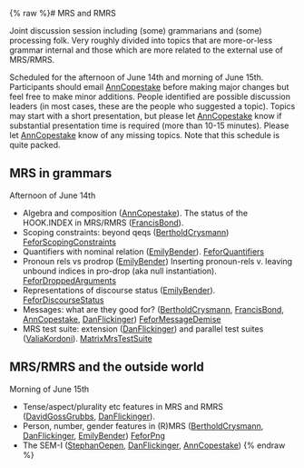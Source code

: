 {% raw %}# MRS and RMRS

Joint discussion session including (some) grammarians and (some)
processing folk. Very roughly divided into topics that are more-or-less
grammar internal and those which are more related to the external use of
MRS/RMRS.

Scheduled for the afternoon of June 14th and morning of June 15th.
Participants should email [AnnCopestake](AnnCopestake) before making
major changes but feel free to make minor additions. People identified
are possible discussion leaders (in most cases, these are the people who
suggested a topic). Topics may start with a short presentation, but
please let [AnnCopestake](AnnCopestake) know if substantial presentation
time is required (more than 10-15 minutes). Please let
[AnnCopestake](AnnCopestake) know of any missing topics. Note that this
schedule is quite packed.

## MRS in grammars

Afternoon of June 14th

- Algebra and composition ([AnnCopestake](AnnCopestake)). The status
of the HOOK.INDEX in MRS/RMRS ([FrancisBond](https://blog.inductorsoftware.com/docsproto/tools/FrancisBond)).
- Scoping constraints: beyond qeqs
([BertholdCrysmann](https://blog.inductorsoftware.com/docsproto/tools/BertholdCrysmann))
[FeforScopingConstraints](../FeforScopingConstraints)
- Quantifiers with nominal relation ([EmilyBender](https://blog.inductorsoftware.com/docsproto/tools/EmilyBender)).
[FeforQuantifiers](../FeforQuantifiers)
- Pronoun rels vs prodrop ([EmilyBender](https://blog.inductorsoftware.com/docsproto/tools/EmilyBender)) Inserting
pronoun-rels v. leaving unbound indices in pro-drop (aka null
instantiation). [FeforDroppedArguments](../FeforDroppedArguments)
- Representations of discourse status ([EmilyBender](https://blog.inductorsoftware.com/docsproto/tools/EmilyBender)).
[FeforDiscourseStatus](../FeforDiscourseStatus)
- Messages: what are they good for?
([BertholdCrysmann](https://blog.inductorsoftware.com/docsproto/tools/BertholdCrysmann), [FrancisBond](https://blog.inductorsoftware.com/docsproto/tools/FrancisBond),
[AnnCopestake](AnnCopestake), [DanFlickinger](https://blog.inductorsoftware.com/docsproto/tools/DanFlickinger))
[FeforMessageDemise](../FeforMessageDemise)
- MRS test suite: extension ([DanFlickinger](https://blog.inductorsoftware.com/docsproto/tools/DanFlickinger)) and
parallel test suites ([ValiaKordoni](https://blog.inductorsoftware.com/docsproto/tools/ValiaKordoni)).
[MatrixMrsTestSuite](https://blog.inductorsoftware.com/docsproto/matrix/MatrixMrsTestSuite)

## MRS/RMRS and the outside world

Morning of June 15th

- Tense/aspect/plurality etc features in MRS and RMRS
([DavidGossGrubbs](/DavidGossGrubbs),
[DanFlickinger](https://blog.inductorsoftware.com/docsproto/tools/DanFlickinger)).
- Person, number, gender features in (R)MRS
([BertholdCrysmann](https://blog.inductorsoftware.com/docsproto/tools/BertholdCrysmann),
[DanFlickinger](https://blog.inductorsoftware.com/docsproto/tools/DanFlickinger), [EmilyBender](https://blog.inductorsoftware.com/docsproto/tools/EmilyBender))
[FeforPng](../FeforPng)
- The SEM-I ([StephanOepen](https://blog.inductorsoftware.com/docsproto/tools/StephanOepen),
[DanFlickinger](https://blog.inductorsoftware.com/docsproto/tools/DanFlickinger), [AnnCopestake](AnnCopestake))
{% endraw %}